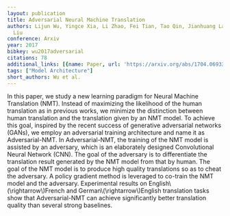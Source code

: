 ```yaml
---
layout: publication
title: Adversarial Neural Machine Translation
authors: Lijun Wu, Yingce Xia, Li Zhao, Fei Tian, Tao Qin, Jianhuang Lai, Tie-yan
  Liu
conference: Arxiv
year: 2017
bibkey: wu2017adversarial
citations: 78
additional_links: [{name: Paper, url: 'https://arxiv.org/abs/1704.06933'}]
tags: ["Model Architecture"]
short_authors: Wu et al.
---
```

In this paper, we study a new learning paradigm for Neural Machine
Translation (NMT). Instead of maximizing the likelihood of the human
translation as in previous works, we minimize the distinction between human
translation and the translation given by an NMT model. To achieve this goal,
inspired by the recent success of generative adversarial networks (GANs), we
employ an adversarial training architecture and name it as Adversarial-NMT. In
Adversarial-NMT, the training of the NMT model is assisted by an adversary,
which is an elaborately designed Convolutional Neural Network (CNN). The goal
of the adversary is to differentiate the translation result generated by the
NMT model from that by human. The goal of the NMT model is to produce high
quality translations so as to cheat the adversary. A policy gradient method is
leveraged to co-train the NMT model and the adversary. Experimental results on
English\\(\rightarrow\\)French and German\\(\rightarrow\\)English translation tasks
show that Adversarial-NMT can achieve significantly better translation quality
than several strong baselines.